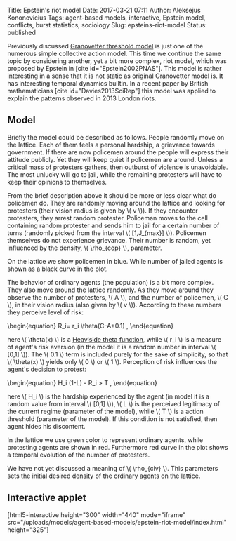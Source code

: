 Title: Epstein's riot model
Date: 2017-03-21 07:11
Author: Aleksejus Kononovicius
Tags: agent-based models, interactive, Epstein model, conflicts, burst statistics, sociology
Slug: epsteins-riot-model
Status: published

Previously discussed [Granovetter
threshold
model]({filename}/articles/2017/granovetters-threshold-model.md) is
just one of the numerous simple collective action model. This time we
continue the same topic by considering another, yet a bit more complex,
riot model, which was proposed by Epstein in \[cite
id="Epstein2002PNAS"\]. This model is rather interesting in a sense that
it is not static as original Granovetter model is. It has interesting
temporal dynamics builtin. In a recent paper by British mathematicians
\[cite id="Davies2013SciRep"\] this model was applied to explain the
patterns observed in 2013 London riots.
<!--more-->

Model
-----

Briefly the model could be described as follows. People randomly move on
the lattice. Each of them feels a personal hardship, a grievance towards
government. If there are now policemen around the people will express
their attitude publicly. Yet they will keep quiet if policemen are
around. Unless a critical mass of protesters gathers, then outburst of
violence is unavoidable. The most unlucky will go to jail, while the
remaining protesters will have to keep their opinions to themselves.

From the brief description above it should be more or less clear what do
policemen do. They are randomly moving around the lattice and looking
for protesters (their vision radius is given by \\\(  v \\\)). If they
encounter protesters, they arrest random protester. Policeman moves to
the cell containing random protester and sends him to jail for a certain
number of turns (randomly picked from the interval \\\(  \[1,J\_{max}\] \\\)). Policemen themselves do not experience grievance. Their
number is random, yet influenced by the density, \\\(  \rho\_{cop} \\\),
parameter.

On the lattice we show policemen in blue. While number of jailed agents
is shown as a black curve in the plot.

The behavior of ordinary agents (the population) is a bit more complex.
They also move around the lattice randomly. As they move around they
observe the number of protesters, \\\(  A \\\), and the number of
policemen, \\\(  C \\\), in their vision radius (also given by \\\( v \\\)). According to these numbers they perceive level of risk:

\begin{equation}
 R\_i= r\_i \theta(C-A+0.1) , 
\end{equation}

here \\\(  \theta(x) \\\) is a [Heaviside theta
function](https://en.wikipedia.org/wiki/Heaviside_step_function), while
\\\(  r\_i \\\) is a measure of agent's risk aversion (in the model it is
a random number in interval \\\(  \[0,1\] \\\)). The \\\(  0.1 \\\) term
is included purely for the sake of simplicity, so that \\\( \theta(x) \\\) yields only \\\(  0 \\\) or \\\(  1 \\\). Perception of risk
influences the agent's decision to protest:

\begin{equation}
 H\_i (1-L) - R\_i &gt; T , 
\end{equation}

here \\\(  H\_i \\\) is the hardship experienced by the agent (in model
it is a random value from interval \\\(  \[0,1\] \\\)), \\\(  L \\\) is
the perceived legitimacy of the current regime (parameter of the model),
while \\\(  T \\\) is a action threshold (parameter of the model). If
this condition is not satisfied, then agent hides his discontent.

In the lattice we use green color to represent ordinary agents, while
protesting agents are shown in red. Furthermore red curve in the plot
shows a temporal evolution of the number of protesters.

We have not yet discussed a meaning of \\\(  \rho\_{civ} \\\). This
parameters sets the initial desired density of the ordinary agents on
the lattice.

Interactive applet
------------------

[html5-interactive height="300" width="440" mode="iframe"
src="/uploads/models/agent-based-models/epstein-riot-model/index.html" height="325"]
